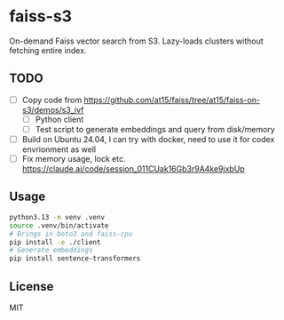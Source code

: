 # faiss-s3

On-demand Faiss vector search from S3. Lazy-loads clusters without fetching entire index.

## TODO

- [ ] Copy code from https://github.com/at15/faiss/tree/at15/faiss-on-s3/demos/s3_ivf
  - [ ] Python client
  - [ ] Test script to generate embeddings and query from disk/memory
- [ ] Build on Ubuntu 24.04, I can try with docker, need to use it for codex envrionment as well
- [ ] Fix memory usage, lock etc. https://claude.ai/code/session_011CUak16Gb3r9A4ke9jxbUp

## Usage

```bash
python3.13 -m venv .venv
source .venv/bin/activate
# Brings in boto3 and faiss-cpu
pip install -e ./client
# Generate embeddings
pip install sentence-transformers
```

## License

MIT